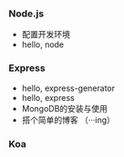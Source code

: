 
### Node.js

- 配置开发环境
- hello, node

### Express

- hello, express-generator
- hello, express
- MongoDB的安装与使用
- 搭个简单的博客 （···ing）

### Koa

